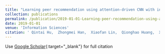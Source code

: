 ```yaml
---
title: "Learning peer recommendation using attention-driven CNN with interaction tripartite graph"
collection: publications
permalink: /publication/2019-01-01-Learning-peer-recommendation-using-attention-driven-CNN-with-interaction-tripartite-graph
date: 2019-01-01
venue: 'Information Sciences'
citation: ' Qintai Hu,  Zhongmei Han,  Xiaofan Lin,  Qionghao Huang,  Xiaomei Zhang, &quot;Learning peer recommendation using attention-driven CNN with interaction tripartite graph.&quot; Information Sciences, 2019.'
---
```

Use [Google Scholar](https://scholar.google.com/scholar?q=Learning+peer+recommendation+using+attention+driven+CNN+with+interaction+tripartite+graph){:target="_blank"} for full citation